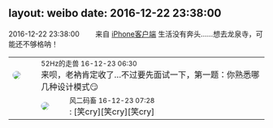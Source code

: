 layout: weibo
date: 2016-12-22 23:38:00
---
<meta name="referrer" content="no-referrer" />

2016-12-22 23:38:00  &nbsp;&nbsp;&nbsp;&nbsp;&nbsp;&nbsp; 来自 <a href="http://app.weibo.com/t/feed/9ksdit" rel="nofollow">iPhone客户端</a>
生活没有奔头……想去龙泉寺，可能还不够格呐！ ​​​

<table style="width: 100%;">
  <tr>
    <td style="width: 40px;"><img style="border-radius:50%" src="https://tva4.sinaimg.cn/crop.0.0.180.180.50/8beaf773jw1e8qgp5bmzyj2050050aa8.jpg?KID=imgbed,tva&Expires=1624465158&ssig=Nwfh%2BNWm2D"></td>
    <td colspan="2"><small>52Hz的走兽 16-12-23 06:30</small><br/>来呗，老衲肯定收了…不过要先面试一下，第一题：你熟悉哪几种设计模式😏</td>
  </tr>
  <tr>
    <td/>
    <td style="width: 40px;"><img style="border-radius:50%" src="https://tva3.sinaimg.cn/crop.0.0.639.639.50/6d2a6003jw8f3idy69w2gj20hs0hrt9g.jpg?KID=imgbed,tva&Expires=1624465158&ssig=iWFj97brql"></td>
    <td><small>风二码畜 16-12-23 07:28</small><br/>: [笑cry][笑cry][笑cry]</td>
  </tr>
</table>
